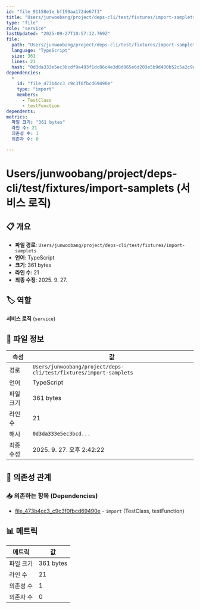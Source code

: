 ```yaml
---
id: "file_91158e1e_bf199aa172de67f1"
title: "Users/junwoobang/project/deps-cli/test/fixtures/import-samplets (서비스 로직)"
type: "file"
role: "service"
lastUpdated: "2025-09-27T10:57:12.769Z"
file:
  path: "Users/junwoobang/project/deps-cli/test/fixtures/import-samplets"
  language: "TypeScript"
  size: 361
  lines: 21
  hash: "0d3da333e5ec3bcdf9a493f1dc86c4e3d8d065e6d203e5b9d400b52c5a2c9e1c"
dependencies:
  -
    id: "file_473b4cc3_c9c3f0fbcd69490e"
    type: "import"
    members:
      - TestClass
      - testFunction
dependents:
metrics:
  파일 크기: "361 bytes"
  라인 수: 21
  의존성 수: 1
  의존자 수: 0

---
```


# Users/junwoobang/project/deps-cli/test/fixtures/import-samplets (서비스 로직)

## 📋 개요

- **파일 경로**: `Users/junwoobang/project/deps-cli/test/fixtures/import-samplets`
- **언어**: TypeScript
- **크기**: 361 bytes
- **라인 수**: 21
- **최종 수정**: 2025. 9. 27.

## 🏷️ 역할

**서비스 로직** (`service`)

## 📄 파일 정보

| 속성 | 값 |
|------|----|
| 경로 | `Users/junwoobang/project/deps-cli/test/fixtures/import-samplets` |
| 언어 | TypeScript |
| 파일 크기 | 361 bytes |
| 라인 수 | 21 |
| 해시 | `0d3da333e5ec3bcd...` |
| 최종 수정 | 2025. 9. 27. 오후 2:42:22 |

## 🔗 의존성 관계

### 📥 의존하는 항목 (Dependencies)

- [file_473b4cc3_c9c3f0fbcd69490e](file_473b4cc3_c9c3f0fbcd69490e.md) - `import` (TestClass, testFunction)

## 📊 메트릭

| 메트릭 | 값 |
|--------|----|
| 파일 크기 | 361 bytes |
| 라인 수 | 21 |
| 의존성 수 | 1 |
| 의존자 수 | 0 |


